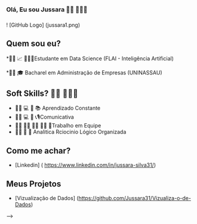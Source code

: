 ### **Olá, Eu sou Jussara**  👩🏽 👩🏽‍💻
###
! [GitHub Logo] (jussara1.png)



## Quem sou eu?

*👩🏽 📈 👩🏽‍🎓Estudante em Data Science (FLAI - Inteligência Artificial)

*👩🏽 🎓 Bacharel em Administração de Empresas (UNINASSAU)


## Soft Skills? 👩🏽 👩🏽‍💻

* 👩🏽 💻 📱 📚 Aprendizado Constante
* 👩🏽 💻 📱 📞🎙Comunicativa
* 👩🏽 🧑🏿 👩‍🦱 🧔🏻 👧Trabalho em Equipe
* 👩🏽 🤔 🤔  Analitica
Rciocinio Lógico
Organizada
## Como me achar?

* [Linkedin] ( https://www.linkedin.com/in/jussara-silva31/)

## **Meus Projetos**

* [Vizualização de Dados] (https://github.com/Jussara31/Vizualiza-o-de-Dados)

-->
